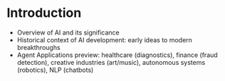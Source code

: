 # Introduction
- Overview of AI and its significance
- Historical context of AI development: early ideas to modern breakthroughs
- Agent Applications preview: healthcare (diagnostics), finance (fraud detection), creative industries (art/music), autonomous systems (robotics), NLP (chatbots)